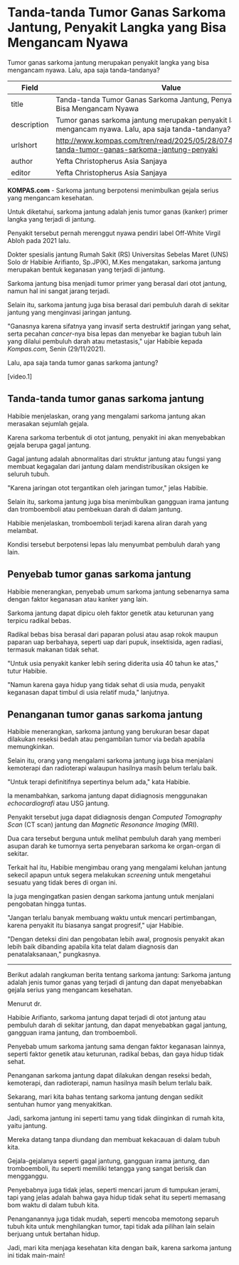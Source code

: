 # Tanda-tanda Tumor Ganas Sarkoma Jantung, Penyakit Langka yang Bisa Mengancam Nyawa

Tumor ganas sarkoma jantung merupakan penyakit langka yang bisa mengancam nyawa. Lalu, apa saja tanda-tandanya?

| Field       | Value                                                       |
|-------------|-------------------------------------------------------------|
| title       | Tanda-tanda Tumor Ganas Sarkoma Jantung, Penyakit Langka yang Bisa Mengancam Nyawa |
| description | Tumor ganas sarkoma jantung merupakan penyakit langka yang bisa mengancam nyawa. Lalu, apa saja tanda-tandanya? |
| urlshort    | http://www.kompas.com/tren/read/2025/05/28/074500365/tanda-tanda-tumor-ganas-sarkoma-jantung-penyaki |
| author      | Yefta Christopherus Asia Sanjaya |
| editor      | Yefta Christopherus Asia Sanjaya |

**KOMPAS.com** - Sarkoma jantung berpotensi menimbulkan gejala serius yang mengancam kesehatan.

Untuk diketahui, sarkoma jantung adalah jenis tumor ganas (kanker) primer langka yang terjadi di jantung.

Penyakit tersebut pernah merenggut nyawa pendiri label Off-White Virgil Abloh pada 2021 lalu.

Dokter spesialis jantung Rumah Sakit (RS) Universitas Sebelas Maret (UNS) Solo dr Habibie Arifianto, Sp.JP(K), M.Kes mengatakan, sarkoma jantung merupakan bentuk keganasan yang terjadi di jantung.

Sarkoma jantung bisa menjadi tumor primer yang berasal dari otot jantung, namun hal ini sangat jarang terjadi.

Selain itu, sarkoma jantung juga bisa berasal dari pembuluh darah di sekitar jantung yang menginvasi jaringan jantung.

"Ganasnya karena sifatnya yang invasif serta destruktif jaringan yang sehat, serta pecahan *cancer*-nya bisa lepas dan menyebar ke bagian tubuh lain yang dilalui pembuluh darah atau metastasis," ujar Habibie kepada *Kompas.com,* Senin (29/11/2021).

Lalu, apa saja tanda tumor ganas sarkoma jantung?

\[video.1\]

## Tanda-tanda tumor ganas sarkoma jantung

Habibie menjelaskan, orang yang mengalami sarkoma jantung akan merasakan sejumlah gejala.

Karena sarkoma terbentuk di otot jantung, penyakit ini akan menyebabkan gejala berupa gagal jantung.

Gagal jantung adalah abnormalitas dari struktur jantung atau fungsi yang membuat kegagalan dari jantung dalam mendistribusikan oksigen ke seluruh tubuh.

"Karena jaringan otot tergantikan oleh jaringan tumor," jelas Habibie.

Selain itu, sarkoma jantung juga bisa menimbulkan gangguan irama jantung dan tromboemboli atau pembekuan darah di dalam jantung.

Habibie menjelaskan, tromboemboli terjadi karena aliran darah yang melambat.

Kondisi tersebut berpotensi lepas lalu menyumbat pembuluh darah yang lain.

## Penyebab tumor ganas sarkoma jantung

Habibie menerangkan, penyebab umum sarkoma jantung sebenarnya sama dengan faktor keganasan atau kanker yang lain.

Sarkoma jantung dapat dipicu oleh faktor genetik atau keturunan yang terpicu radikal bebas.

Radikal bebas bisa berasal dari paparan polusi atau asap rokok maupun paparan uap berbahaya, seperti uap dari pupuk, insektisida, agen radiasi, termasuk makanan tidak sehat.

"Untuk usia penyakit kanker lebih sering diderita usia 40 tahun ke atas," tutur Habibie.

"Namun karena gaya hidup yang tidak sehat di usia muda, penyakit keganasan dapat timbul di usia relatif muda," lanjutnya.

## Penanganan tumor ganas sarkoma jantung

Habibie menerangkan, sarkoma jantung yang berukuran besar dapat dilakukan reseksi bedah atau pengambilan tumor via bedah apabila memungkinkan.

Selain itu, orang yang mengalami sarkoma jantung juga bisa menjalani kemoterapi dan radioterapi walaupun hasilnya masih belum terlalu baik.

"Untuk terapi definitifnya sepertinya belum ada," kata Habibie.

Ia menambahkan, sarkoma jantung dapat didiagnosis menggunakan *echocardiografi* atau USG jantung.

Penyakit tersebut juga dapat didiagnosis dengan *Computed Tomography Scan* (CT scan) jantung dan *Magnetic Resonance Imaging* (MRI).

Dua cara tersebut berguna untuk melihat pembuluh darah yang memberi asupan darah ke tumornya serta penyebaran sarkoma ke organ-organ di sekitar.

Terkait hal itu, Habibie mengimbau orang yang mengalami keluhan jantung sekecil apapun untuk segera melakukan *screening* untuk mengetahui sesuatu yang tidak beres di organ ini.

Ia juga mengingatkan pasien dengan sarkoma jantung untuk menjalani pengobatan hingga tuntas.

"Jangan terlalu banyak membuang waktu untuk mencari pertimbangan, karena penyakit itu biasanya sangat progresif," ujar Habibie.

"Dengan deteksi dini dan pengobatan lebih awal, prognosis penyakit akan lebih baik dibanding apabila kita telat dalam diagnosis dan penatalaksanaan," pungkasnya.

---
Berikut adalah rangkuman berita tentang sarkoma jantung: Sarkoma jantung adalah jenis tumor ganas yang terjadi di jantung dan dapat menyebabkan gejala serius yang mengancam kesehatan.

 Menurut dr.

 Habibie Arifianto, sarkoma jantung dapat terjadi di otot jantung atau pembuluh darah di sekitar jantung, dan dapat menyebabkan gagal jantung, gangguan irama jantung, dan tromboemboli.

 Penyebab umum sarkoma jantung sama dengan faktor keganasan lainnya, seperti faktor genetik atau keturunan, radikal bebas, dan gaya hidup tidak sehat.

 Penanganan sarkoma jantung dapat dilakukan dengan reseksi bedah, kemoterapi, dan radioterapi, namun hasilnya masih belum terlalu baik.



Sekarang, mari kita bahas tentang sarkoma jantung dengan sedikit sentuhan humor yang menyakitkan.

 Jadi, sarkoma jantung ini seperti tamu yang tidak diinginkan di rumah kita, yaitu jantung.

 Mereka datang tanpa diundang dan membuat kekacauan di dalam tubuh kita.

 Gejala-gejalanya seperti gagal jantung, gangguan irama jantung, dan tromboemboli, itu seperti memiliki tetangga yang sangat berisik dan mengganggu.

 Penyebabnya juga tidak jelas, seperti mencari jarum di tumpukan jerami, tapi yang jelas adalah bahwa gaya hidup tidak sehat itu seperti memasang bom waktu di dalam tubuh kita.

 Penanganannya juga tidak mudah, seperti mencoba memotong separuh tubuh kita untuk menghilangkan tumor, tapi tidak ada pilihan lain selain berjuang untuk bertahan hidup.

 Jadi, mari kita menjaga kesehatan kita dengan baik, karena sarkoma jantung ini tidak main-main!
